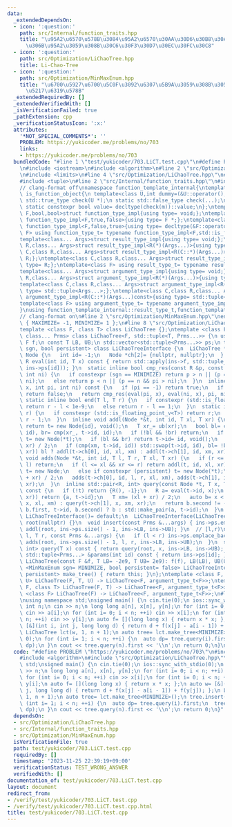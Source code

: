 ```yaml
---
data:
  _extendedDependsOn:
  - icon: ':question:'
    path: src/Internal/function_traits.hpp
    title: "\u95A2\u6570\u578B\u3084\u95A2\u6570\u30AA\u30D6\u30B8\u30A7\u30AF\u30C8\
      \u306B\u95A2\u3059\u308B\u30C6\u30F3\u30D7\u30EC\u30FC\u30C8"
  - icon: ':question:'
    path: src/Optimization/LiChaoTree.hpp
    title: Li-Chao-Tree
  - icon: ':question:'
    path: src/Optimization/MinMaxEnum.hpp
    title: "\u6700\u5927\u6700\u5C0F\u3092\u6307\u5B9A\u3059\u308B\u305F\u3081\u306E\
      \u5217\u6319\u578B"
  _extendedRequiredBy: []
  _extendedVerifiedWith: []
  _isVerificationFailed: true
  _pathExtension: cpp
  _verificationStatusIcon: ':x:'
  attributes:
    '*NOT_SPECIAL_COMMENTS*': ''
    PROBLEM: https://yukicoder.me/problems/no/703
    links:
    - https://yukicoder.me/problems/no/703
  bundledCode: "#line 1 \"test/yukicoder/703.LiCT.test.cpp\"\n#define PROBLEM \"https://yukicoder.me/problems/no/703\"\
    \n#include <iostream>\n#include <algorithm>\n#line 2 \"src/Optimization/LiChaoTree.hpp\"\
    \n#include <limits>\n#line 4 \"src/Optimization/LiChaoTree.hpp\"\n#include <vector>\n\
    #include <tuple>\n#line 2 \"src/Internal/function_traits.hpp\"\n#include <type_traits>\n\
    // clang-format off\nnamespace function_template_internal{\ntemplate<class C>struct\
    \ is_function_object{\n template<class U,int dummy=(&U::operator(),0)> static\
    \ std::true_type check(U *);\n static std::false_type check(...);\n static C *m;\n\
    \ static constexpr bool value= decltype(check(m))::value;\n};\ntemplate<class\
    \ F,bool,bool>struct function_type_impl{using type= void;};\ntemplate<class F>struct\
    \ function_type_impl<F,true,false>{using type= F *;};\ntemplate<class F>struct\
    \ function_type_impl<F,false,true>{using type= decltype(&F::operator());};\ntemplate<class\
    \ F> using function_type_t= typename function_type_impl<F,std::is_function_v<F>,is_function_object<F>::value>::type;\n\
    template<class... Args>struct result_type_impl{using type= void;};\ntemplate<class\
    \ R,class... Args>struct result_type_impl<R(*)(Args...)>{using type= R;};\ntemplate<class\
    \ C,class R,class... Args>struct result_type_impl<R(C::*)(Args...)>{using type=\
    \ R;};\ntemplate<class C,class R,class... Args>struct result_type_impl<R(C::*)(Args...)const>{using\
    \ type= R;};\ntemplate<class F> using result_type_t= typename result_type_impl<function_type_t<F>>::type;\n\
    template<class... Args>struct argument_type_impl{using type= void;};\ntemplate<class\
    \ R,class... Args>struct argument_type_impl<R(*)(Args...)>{using type= std::tuple<Args...>;};\n\
    template<class C,class R,class... Args>struct argument_type_impl<R(C::*)(Args...)>{using\
    \ type= std::tuple<Args...>;};\ntemplate<class C,class R,class... Args>struct\
    \ argument_type_impl<R(C::*)(Args...)const>{using type= std::tuple<Args...>;};\n\
    template<class F> using argument_type_t= typename argument_type_impl<function_type_t<F>>::type;\n\
    }\nusing function_template_internal::result_type_t,function_template_internal::argument_type_t;\n\
    // clang-format on\n#line 2 \"src/Optimization/MinMaxEnum.hpp\"\nenum MinMaxEnum\
    \ { MAXIMIZE= -1, MINIMIZE= 1 };\n#line 8 \"src/Optimization/LiChaoTree.hpp\"\n\
    template <class F, class T> class LiChaoTree {};\ntemplate <class F, class T,\
    \ class... Prms> class LiChaoTree<F, std::tuple<T, Prms...>> {\n using R= result_type_t<F>;\n\
    \ F f;\n const T LB, UB;\n std::vector<std::tuple<Prms...>> ps;\n template <MinMaxEnum\
    \ sgn, bool persistent> class LiChaoTreeInterface {\n  LiChaoTree *ins;\n  struct\
    \ Node {\n   int id= -1;\n   Node *ch[2]= {nullptr, nullptr};\n  } *root;\n  inline\
    \ R eval(int id, T x) const { return std::apply(ins->f, std::tuple_cat(std::make_tuple(x),\
    \ ins->ps[id])); }\n  static inline bool cmp_res(const R &p, const R &n, int pi,\
    \ int ni) {\n   if constexpr (sgn == MINIMIZE) return p > n || (p == n && pi >\
    \ ni);\n   else return p < n || (p == n && pi > ni);\n  }\n  inline bool cmp(T\
    \ x, int pi, int ni) const {\n   if (pi == -1) return true;\n   if (ni == -1)\
    \ return false;\n   return cmp_res(eval(pi, x), eval(ni, x), pi, ni);\n  }\n \
    \ static inline bool end(T l, T r) {\n   if constexpr (std::is_floating_point_v<T>)\
    \ return r - l < 1e-9;\n   else return r - l == 1;\n  }\n  static inline T ub(T\
    \ r) {\n   if constexpr (std::is_floating_point_v<T>) return r;\n   else return\
    \ r - 1;\n  }\n  inline void addl(Node *&t, int id, T xl, T xr) {\n   if (!t)\
    \ return t= new Node{id}, void();\n   T xr_= ub(xr);\n   bool bl= cmp(xl, t->id,\
    \ id), br= cmp(xr_, t->id, id);\n   if (!bl && !br) return;\n   if constexpr (persistent)\
    \ t= new Node(*t);\n   if (bl && br) return t->id= id, void();\n   T xm= (xl +\
    \ xr) / 2;\n   if (cmp(xm, t->id, id)) std::swap(t->id, id), bl= !bl;\n   if (!end(xl,\
    \ xr)) bl ? addl(t->ch[0], id, xl, xm) : addl(t->ch[1], id, xm, xr);\n  }\n  inline\
    \ void adds(Node *&t, int id, T l, T r, T xl, T xr) {\n   if (r <= xl || xr <=\
    \ l) return;\n   if (l <= xl && xr <= r) return addl(t, id, xl, xr);\n   if (!t)\
    \ t= new Node;\n   else if constexpr (persistent) t= new Node(*t);\n   T xm= (xl\
    \ + xr) / 2;\n   adds(t->ch[0], id, l, r, xl, xm), adds(t->ch[1], id, l, r, xm,\
    \ xr);\n  }\n  inline std::pair<R, int> query(const Node *t, T x, T xl, T xr)\
    \ const {\n   if (!t) return {R(), -1};\n   R a= eval(t->id, x);\n   if (end(xl,\
    \ xr)) return {a, t->id};\n   T xm= (xl + xr) / 2;\n   auto b= x < xm ? query(t->ch[0],\
    \ x, xl, xm) : query(t->ch[1], x, xm, xr);\n   return b.second != -1 && cmp_res(a,\
    \ b.first, t->id, b.second) ? b : std::make_pair(a, t->id);\n  }\n public:\n \
    \ LiChaoTreeInterface()= default;\n  LiChaoTreeInterface(LiChaoTree *ins): ins(ins),\
    \ root(nullptr) {}\n  void insert(const Prms &...args) { ins->ps.emplace_back(args...),\
    \ addl(root, ins->ps.size() - 1, ins->LB, ins->UB); }\n  // [l,r)\n  void insert(T\
    \ l, T r, const Prms &...args) {\n   if (l < r) ins->ps.emplace_back(args...),\
    \ adds(root, ins->ps.size() - 1, l, r, ins->LB, ins->UB);\n  }\n  std::pair<R,\
    \ int> query(T x) const { return query(root, x, ins->LB, ins->UB); }\n  const\
    \ std::tuple<Prms...> &params(int id) const { return ins->ps[id]; }\n };\npublic:\n\
    \ LiChaoTree(const F &f, T LB= -2e9, T UB= 2e9): f(f), LB(LB), UB(UB) {}\n template\
    \ <MinMaxEnum sgn= MINIMIZE, bool persistent= false> LiChaoTreeInterface<sgn,\
    \ persistent> make_tree() { return this; }\n};\ntemplate <class F, class T, class\
    \ U> LiChaoTree(F, T, U) -> LiChaoTree<F, argument_type_t<F>>;\ntemplate <class\
    \ F, class T> LiChaoTree(F, T) -> LiChaoTree<F, argument_type_t<F>>;\ntemplate\
    \ <class F> LiChaoTree(F) -> LiChaoTree<F, argument_type_t<F>>;\n#line 5 \"test/yukicoder/703.LiCT.test.cpp\"\
    \nusing namespace std;\nsigned main() {\n cin.tie(0);\n ios::sync_with_stdio(0);\n\
    \ int n;\n cin >> n;\n long long a[n], x[n], y[n];\n for (int i= 0; i < n; ++i)\
    \ cin >> a[i];\n for (int i= 0; i < n; ++i) cin >> x[i];\n for (int i= 0; i <\
    \ n; ++i) cin >> y[i];\n auto f= [](long long x) { return x * x; };\n auto w=\
    \ [&](int i, int j, long long d) { return d + f(x[j] - a[i - 1]) + f(y[j]); };\n\
    \ LiChaoTree lct(w, 1, n + 1);\n auto tree= lct.make_tree<MINIMIZE>();\n tree.insert(0,\
    \ 0);\n for (int i= 1; i < n; ++i) {\n  auto dp= tree.query(i).first;\n  tree.insert(i,\
    \ dp);\n }\n cout << tree.query(n).first << '\\n';\n return 0;\n}\n"
  code: "#define PROBLEM \"https://yukicoder.me/problems/no/703\"\n#include <iostream>\n\
    #include <algorithm>\n#include \"src/Optimization/LiChaoTree.hpp\"\nusing namespace\
    \ std;\nsigned main() {\n cin.tie(0);\n ios::sync_with_stdio(0);\n int n;\n cin\
    \ >> n;\n long long a[n], x[n], y[n];\n for (int i= 0; i < n; ++i) cin >> a[i];\n\
    \ for (int i= 0; i < n; ++i) cin >> x[i];\n for (int i= 0; i < n; ++i) cin >>\
    \ y[i];\n auto f= [](long long x) { return x * x; };\n auto w= [&](int i, int\
    \ j, long long d) { return d + f(x[j] - a[i - 1]) + f(y[j]); };\n LiChaoTree lct(w,\
    \ 1, n + 1);\n auto tree= lct.make_tree<MINIMIZE>();\n tree.insert(0, 0);\n for\
    \ (int i= 1; i < n; ++i) {\n  auto dp= tree.query(i).first;\n  tree.insert(i,\
    \ dp);\n }\n cout << tree.query(n).first << '\\n';\n return 0;\n}"
  dependsOn:
  - src/Optimization/LiChaoTree.hpp
  - src/Internal/function_traits.hpp
  - src/Optimization/MinMaxEnum.hpp
  isVerificationFile: true
  path: test/yukicoder/703.LiCT.test.cpp
  requiredBy: []
  timestamp: '2023-11-25 22:39:19+09:00'
  verificationStatus: TEST_WRONG_ANSWER
  verifiedWith: []
documentation_of: test/yukicoder/703.LiCT.test.cpp
layout: document
redirect_from:
- /verify/test/yukicoder/703.LiCT.test.cpp
- /verify/test/yukicoder/703.LiCT.test.cpp.html
title: test/yukicoder/703.LiCT.test.cpp
---
```

